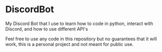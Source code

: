 # DiscordBot
My Discord Bot that I use to learn how to code in python, interact with Discord, and how to use different API's

Feel free to use any code in this repository but no guarantees that it will work, this is a personal project and not meant for public use.
